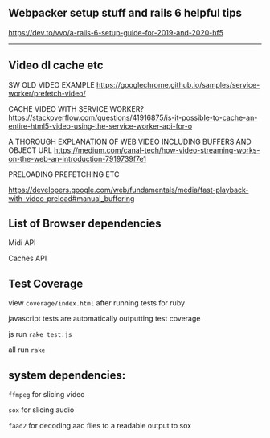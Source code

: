 

## Webpacker setup stuff and rails 6 helpful tips 

https://dev.to/vvo/a-rails-6-setup-guide-for-2019-and-2020-hf5

--------

## Video dl cache etc 

SW OLD VIDEO EXAMPLE
https://googlechrome.github.io/samples/service-worker/prefetch-video/

CACHE VIDEO WITH SERVICE WORKER? 
https://stackoverflow.com/questions/41916875/is-it-possible-to-cache-an-entire-html5-video-using-the-service-worker-api-for-o

A THOROUGH EXPLANATION OF WEB VIDEO INCLUDING BUFFERS AND OBJECT URL 
https://medium.com/canal-tech/how-video-streaming-works-on-the-web-an-introduction-7919739f7e1

PRELOADING PREFETCHING ETC 

https://developers.google.com/web/fundamentals/media/fast-playback-with-video-preload#manual_buffering


## List of Browser dependencies

Midi API 

Caches API 

## Test Coverage 

view `coverage/index.html` after running tests for ruby

javascript tests are automatically outputting test coverage 

js run 
`rake test:js`

all run 
`rake`


## system dependencies:

`ffmpeg` for slicing video 

`sox` for slicing audio 

`faad2` for decoding aac files to a readable output to sox 